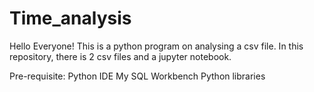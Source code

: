 # Time_analysis

Hello Everyone!
This is a python program on analysing a csv file.
In this repository, there is 2 csv files and a jupyter notebook.

Pre-requisite:
Python IDE
My SQL Workbench
Python libraries
